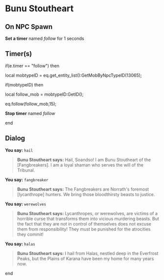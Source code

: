 # Bunu Stoutheart
## On NPC Spawn

**Set a timer** named *follow* for 1 seconds
## Timer(s)

if(e.timer == "follow") then


local mobtypeID =  eq.get_entity_list():GetMobByNpcTypeID(13065);





if(mobtypeID) then



local follow_mob = mobtypeID:GetID();



eq.follow(follow_mob,15);



**Stop timer** named *follow*

end

## Dialog

**You say:** `hail`



>**Bunu Stoutheart says:** Hail, Soandso!  I am Bunu Stoutheart of the [Fangbreakers].  I am a loyal shaman who serves the will of the Tribunal.

**You say:** `fangbreaker`



>**Bunu Stoutheart says:** The Fangbreakers are Norrath's foremost [lycanthrope] hunters.  We bring those bloodthirsty beasts to justice.

**You say:** `werewolves`



>**Bunu Stoutheart says:** Lycanthropes, or werewolves, are victims of a horrible curse that transforms them into vicious murdering beasts.  But the fact that they are not in control of themselves does not excuse them from responsibility! They must be punished for the atrocities they commit!

**You say:** `halas`



>**Bunu Stoutheart says:** I hail from Halas, nestled deep in the Everfrost Peaks, but the Plains of Karana have been my home for many years now.

end
